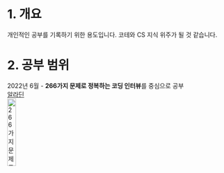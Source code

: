 <!-- https://gist.github.com/ihoneymon/652be052a0727ad59601#file-how-to-write-by-markdown-md 마크다운 참조-->
# 1. 개요
개인적인 공부를 기록하기 위한 용도입니다. 코테와 CS 지식 위주가 될 것 같습니다.
# 2. 공부 범위
2022년 6월 - **266가지 문제로 정복하는 코딩 인터뷰**를 중심으로 공부   
[알라딘](https://www.aladin.co.kr/shop/wproduct.aspx?ItemId=279822924)   
<img src="https://image.aladin.co.kr/product/27982/29/cover500/8966263208_1.jpg" width="20%" height="20%" title="266가지 문제로 정복하는 코딩 인터뷰 이미지" alt="266가지 문제로 정복하는 코딩 인터뷰"></img><br/>
